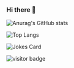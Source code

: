 ### Hi there 👋

<!--
**GuilhermeSavioRibas/GuilhermeSavioRibas** is a ✨ _special_ ✨ repository because its `README.md` (this file) appears on your GitHub profile.

Here are some ideas to get you started:

- 🔭 I’m currently working on ...
- 🌱 I’m currently learning ...
- 👯 I’m looking to collaborate on ...
- 🤔 I’m looking for help with ...
- 💬 Ask me about ...
- 📫 How to reach me: ...
- 😄 Pronouns: ...
- ⚡ Fun fact: ...
-->

![Anurag's GitHub stats](https://github-readme-stats.vercel.app/api?username=GuilhermeSavioRibas&show_icons=true&theme=radical)

![Top Langs](https://github-readme-stats.vercel.app/api/top-langs/?username=GuilhermeSavioRibas&layout=compact)

![Jokes Card](https://readme-jokes.vercel.app/api)

![visitor badge](https://visitor-badge.glitch.me/badge?page_id=GuilhermeSavioRibas.visitor-badge)
